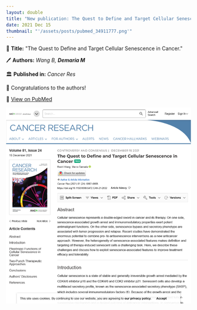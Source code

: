 ```yaml
---
layout: double
title: "New publication: The Quest to Define and Target Cellular Senescence in Cancer"
date: 2021 Dec 15
thumbnail: "'/assets/posts/pubmed_34911777.png'"
---
```

📖 <strong>Title:</strong> "The Quest to Define and Target Cellular Senescence in Cancer."  

🖊️ <strong>Authors:</strong> <em>Wang B, <strong>Demaria M</strong></em>  

🏛️ <strong>Published in:</strong> <em>Cancer Res</em>  

🎉 Congratulations to the authors!  

🔗 <a href="https://pubmed.ncbi.nlm.nih.gov/34911777/">View on PubMed</a>  

![Publication Image](/assets/posts/pubmed_34911777.png)

